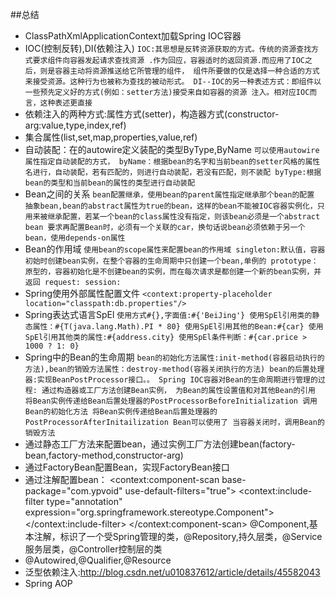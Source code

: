 ##总结
* ClassPathXmlApplicationContext加载Spring IOC容器
* IOC(控制反转),DI(依赖注入)
  `IOC:其思想是反转资源获取的方式。传统的资源查找方式要求组件向容器发起请求查找资源
  .作为回应，容器适时的返回资源.而应用了IOC之后，则是容器主动将资源推送给它所管理的组件，
  组件所要做的仅是选择一种合适的方式来接受资源。这种行为也被称为查找的被动形式。
  DI--IOC的另一种表述方式：即组件以一些预先定义好的方式(例如：setter方法)接受来自如容器的资源
  注入。相对应IOC而言，这种表述更直接`
* 依赖注入的两种方式:属性方式(setter)，构造器方式(constructor-arg:value,type,index,ref)
* 集合属性(list,set,map,properties,value,ref)
* 自动装配：在<bean>的autowire定义装配的类型ByType,ByName
  `可以使用autowire属性指定自动装配的方式，
  byName：根据bean的名字和当前bean的setter风格的属性名进行，自动装配，若有匹配的，则进行自动装配，若没有匹配，则不装配
  byType:根据bean的类型和当前bean的属性的类型进行自动装配`
* Bean之间的关系
  `bean配置继承，使用bean的parent属性指定继承那个bean的配置
   抽象bean,bean的abstract属性为true的bean，这样的bean不能被IOC容器实例化，只用来被继承配置，若某一个bean的class属性没有指定，则该bean必须是一个abstract bean
   要求再配置Bean时，必须有一个关联的car，换句话说bean必须依赖于另一个bean，使用depends-on属性`
* Bean的作用域
 `使用bean的scope属性来配置bean的作用域
  singleton:默认值，容器初始时创建bean实例，在整个容器的生命周期中只创建一个bean,单例的
  prototype：原型的，容器初始化是不创建bean的实例，而在每次请求是都创建一个新的bean实例，并返回
  request:
  session:`
* Spring使用外部属性配置文件
  `<context:property-placeholder location="classpath:db.properties"/>`
* Spring表达式语言SpEl
  `使用方式#{},字面值:#{'BeiJing'}
   使用SpEl引用类的静态属性：#{T(java.lang.Math).PI * 80}
   使用SpEl引用其他的Bean:#{car}
   使用SpEl引用其他类的属性:#{address.city}
   使用SpEl条件判断：#{car.price > 1000 ? 1: 0}`
* Spring中的Bean的生命周期
  `bean的初始化方法属性:init-method(容器启动执行的方法),bean的销毁方法属性：destroy-method(容器关闭执行的方法)
   bean的后置处理器:实现BeanPostProcessor接口。。
   Spring IOC容器对Bean的生命周期进行管理的过程:
   通过构造器或工厂方法创建Bean实例，
   为Bean的属性设置值和对其他Bean的引用
   将Bean实例传递给Bean后置处理器的PostProcessorBeforeInitialization
   调用Bean的初始化方法
   将Bean实例传递给Bean后置处理器的PostProcessorAfterInitailization
   Bean可以使用了
   当容器关闭时，调用Bean的销毁方法`
* 通过静态工厂方法来配置bean，通过实例工厂方法创建bean(factory-bean,factory-method,constructor-arg)
* 通过FactoryBean配置Bean，实现FactoryBean接口
* 通过注解配置bean：
   <context:component-scan base-package="com.ypvoid" use-default-filters="true">
   		<!--<context:exclude-filter type="annotation" expression="org.springframework.stereotype.Repository"></context:exclude-filter>-->
   		<context:include-filter type="annotation" expression="org.springframework.stereotype.Component"></context:include-filter>
   	</context:component-scan>
   @Component,基本注解，标识了一个受Spring管理的类，@Repository,持久层类，@Service服务层类，@Controller控制层的类
* @Autowired,@Qualifier,@Resource
* 泛型依赖注入:http://blog.csdn.net/u010837612/article/details/45582043
* Spring AOP
































